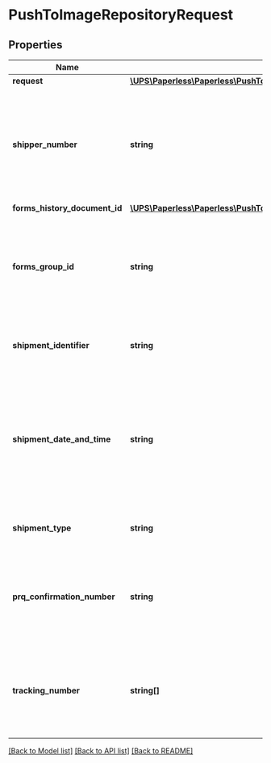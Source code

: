 # PushToImageRepositoryRequest

## Properties
Name | Type | Description | Notes
------------ | ------------- | ------------- | -------------
**request** | [**\UPS\Paperless\Paperless\PushToImageRepositoryRequestRequest**](PushToImageRepositoryRequestRequest.md) |  | 
**shipper_number** | **string** | The Shipper&#x27;s UPS Account Number.  Your UPS Account Number must have &#x27;Upload Forms Created Offline&#x27; enabled to use this webservice. | 
**forms_history_document_id** | [**\UPS\Paperless\Paperless\PushToImageRepositoryRequestFormsHistoryDocumentID**](PushToImageRepositoryRequestFormsHistoryDocumentID.md) |  | 
**forms_group_id** | **string** | FormsGroupID would be required in Push Request if user needs to update uploaded DocumentID(s) in Forms History.  N/A | [optional] 
**shipment_identifier** | **string** | Shipment Identifier is required for this request.  N/A | 
**shipment_date_and_time** | **string** | The date and time of the processed shipment. Required only for small package shipments. The valid format is yyyy-MM-dd-HH.mm.ss  N/A | [optional] 
**shipment_type** | **string** | Valid values are: 1 &#x3D; small package, 2 &#x3D; freight.  N/A | 
**prq_confirmation_number** | **string** | PRQ Confirmation being specified by client. Required for freight shipments.  N/A | [optional] 
**tracking_number** | **string[]** | UPS Tracking Number associated with this shipment. Required only for small package shipment.  N/A | [optional] 

[[Back to Model list]](../../README.md#documentation-for-models) [[Back to API list]](../../README.md#documentation-for-api-endpoints) [[Back to README]](../../README.md)


